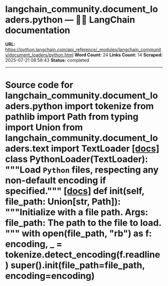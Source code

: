 # langchain_community.document_loaders.python — 🦜🔗 LangChain  documentation

**URL:** https://python.langchain.com/api_reference/_modules/langchain_community/document_loaders/python.html
**Word Count:** 24
**Links Count:** 14
**Scraped:** 2025-07-21 08:58:43
**Status:** completed

---

# Source code for langchain\_community.document\_loaders.python               import tokenize     from pathlib import Path     from typing import Union          from langchain_community.document_loaders.text import TextLoader                              [[docs]](https://python.langchain.com/api_reference/community/document_loaders/langchain_community.document_loaders.python.PythonLoader.html#langchain_community.document_loaders.python.PythonLoader)     class PythonLoader(TextLoader):         """Load `Python` files, respecting any non-default encoding if specified."""                         [[docs]](https://python.langchain.com/api_reference/community/document_loaders/langchain_community.document_loaders.python.PythonLoader.html#langchain_community.document_loaders.python.PythonLoader.__init__)         def __init__(self, file_path: Union[str, Path]):             """Initialize with a file path.                  Args:                 file_path: The path to the file to load.             """             with open(file_path, "rb") as f:                 encoding, _ = tokenize.detect_encoding(f.readline)             super().__init__(file_path=file_path, encoding=encoding)